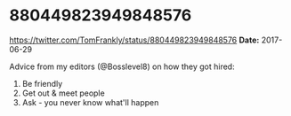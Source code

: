 # 880449823949848576
https://twitter.com/TomFrankly/status/880449823949848576
**Date:** 2017-06-29

Advice from my editors (@Bosslevel8) on how they got hired:

1. Be friendly
2. Get out & meet people
3. Ask - you never know what'll happen
